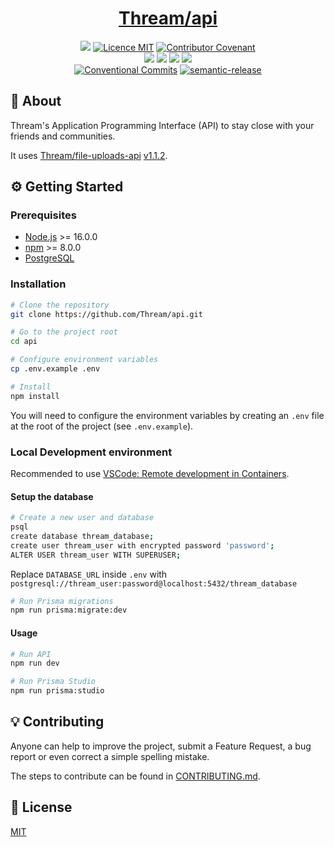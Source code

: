 <h1 align="center"><a href="https://api.thream.divlo.fr/documentation">Thream/api</a></h1>

<p align="center">
  <a href="./CONTRIBUTING.md"><img src="https://img.shields.io/badge/PRs-welcome-brightgreen.svg?style=flat" /></a>
  <a href="./LICENSE"><img src="https://img.shields.io/badge/licence-MIT-blue.svg" alt="Licence MIT"/></a>
  <a href="./CODE_OF_CONDUCT.md"><img src="https://img.shields.io/badge/Contributor%20Covenant-v2.0%20adopted-ff69b4.svg" alt="Contributor Covenant" /></a>
  <br />
  <a href="https://github.com/Thream/api/actions/workflows/analyze.yml"><img src="https://github.com/Thream/api/actions/workflows/analyze.yml/badge.svg?branch=develop" /></a>
  <a href="https://github.com/Thream/api/actions/workflows/build.yml"><img src="https://github.com/Thream/api/actions/workflows/build.yml/badge.svg?branch=develop" /></a>
  <a href="https://github.com/Thream/api/actions/workflows/lint.yml"><img src="https://github.com/Thream/api/actions/workflows/lint.yml/badge.svg?branch=develop" /></a>
  <a href="https://github.com/Thream/api/actions/workflows/test.yml"><img src="https://github.com/Thream/api/actions/workflows/test.yml/badge.svg?branch=develop" /></a>
  <br />
  <a href="https://conventionalcommits.org"><img src="https://img.shields.io/badge/Conventional%20Commits-1.0.0-yellow.svg" alt="Conventional Commits" /></a>
  <a href="https://github.com/semantic-release/semantic-release"><img src="https://img.shields.io/badge/%20%20%F0%9F%93%A6%F0%9F%9A%80-semantic--release-e10079.svg" alt="semantic-release" /></a>
</p>

## 📜 About

Thream's Application Programming Interface (API) to stay close with your friends and communities.

It uses [Thream/file-uploads-api](https://github.com/Thream/file-uploads-api) [v1.1.2](https://github.com/Thream/file-uploads-api/releases/tag/v1.1.2).

## ⚙️ Getting Started

### Prerequisites

- [Node.js](https://nodejs.org/) >= 16.0.0
- [npm](https://www.npmjs.com/) >= 8.0.0
- [PostgreSQL](https://www.postgresql.org/)

### Installation

```sh
# Clone the repository
git clone https://github.com/Thream/api.git

# Go to the project root
cd api

# Configure environment variables
cp .env.example .env

# Install
npm install
```

You will need to configure the environment variables by creating an `.env` file at
the root of the project (see `.env.example`).

### Local Development environment

Recommended to use [VSCode: Remote development in Containers](https://code.visualstudio.com/docs/remote/containers-tutorial).

#### Setup the database

```sh
# Create a new user and database
psql
create database thream_database;
create user thream_user with encrypted password 'password';
ALTER USER thream_user WITH SUPERUSER;
```

Replace `DATABASE_URL` inside `.env` with `postgresql://thream_user:password@localhost:5432/thream_database`

```sh
# Run Prisma migrations
npm run prisma:migrate:dev
```

#### Usage

```sh
# Run API
npm run dev

# Run Prisma Studio
npm run prisma:studio
```

## 💡 Contributing

Anyone can help to improve the project, submit a Feature Request, a bug report or
even correct a simple spelling mistake.

The steps to contribute can be found in [CONTRIBUTING.md](./CONTRIBUTING.md).

## 📄 License

[MIT](./LICENSE)
